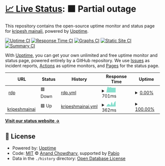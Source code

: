 # [📈 Live Status](https://kripeshWeb.github.io/UpTime): <!--live status--> **🟧 Partial outage**

This repository contains the open-source uptime monitor and status page for [kripesh mainali](https://kripeshWeb.github.io/UpTime), powered by [Upptime](https://github.com/upptime/upptime).

[![Uptime CI](https://github.com/kripeshWeb/UpTime/workflows/Uptime%20CI/badge.svg)](https://github.com/kripeshWeb/UpTime/actions?query=workflow%3A%22Uptime+CI%22)
[![Response Time CI](https://github.com/kripeshWeb/UpTime/workflows/Response%20Time%20CI/badge.svg)](https://github.com/kripeshWeb/UpTime/actions?query=workflow%3A%22Response+Time+CI%22)
[![Graphs CI](https://github.com/kripeshWeb/UpTime/workflows/Graphs%20CI/badge.svg)](https://github.com/kripeshWeb/UpTime/actions?query=workflow%3A%22Graphs+CI%22)
[![Static Site CI](https://github.com/kripeshWeb/UpTime/workflows/Static%20Site%20CI/badge.svg)](https://github.com/kripeshWeb/UpTime/actions?query=workflow%3A%22Static+Site+CI%22)
[![Summary CI](https://github.com/kripeshWeb/UpTime/workflows/Summary%20CI/badge.svg)](https://github.com/kripeshWeb/UpTime/actions?query=workflow%3A%22Summary+CI%22)

With [Upptime](https://upptime.js.org), you can get your own unlimited and free uptime monitor and status page, powered entirely by a GitHub repository. We use [Issues](https://github.com/kripeshWeb/UpTime/issues) as incident reports, [Actions](https://github.com/kripeshWeb/UpTime/actions) as uptime monitors, and [Pages](https://kripeshWeb.github.io/UpTime) for the status page.

<!--start: status pages-->
<!-- This summary is generated by Upptime (https://github.com/upptime/upptime) -->
<!-- Do not edit this manually, your changes will be overwritten -->
<!-- prettier-ignore -->
| URL | Status | History | Response Time | Uptime |
| --- | ------ | ------- | ------------- | ------ |
| <img alt="" src="https://icons.duckduckgo.com/ip3/6070-cs-e021a539-8589-4477-a295-7bcd566fd30e.cs-asia-southeast1-palm.cloudshell.dev.ico" height="13"> [rdp](https://6070-cs-e021a539-8589-4477-a295-7bcd566fd30e.cs-asia-southeast1-palm.cloudshell.dev/?authuser=7&redirectedPreviously=true) | 🟥 Down | [rdp.yml](https://github.com/kripeshWeb/UpTime/commits/HEAD/history/rdp.yml) | <details><summary><img alt="Response time graph" src="./graphs/rdp/response-time-week.png" height="20"> 701ms</summary><br><a href="https://kripeshWeb.github.io/UpTime/history/rdp"><img alt="Response time 742" src="https://img.shields.io/endpoint?url=https%3A%2F%2Fraw.githubusercontent.com%2FkripeshWeb%2FUpTime%2FHEAD%2Fapi%2Frdp%2Fresponse-time.json"></a><br><a href="https://kripeshWeb.github.io/UpTime/history/rdp"><img alt="24-hour response time 710" src="https://img.shields.io/endpoint?url=https%3A%2F%2Fraw.githubusercontent.com%2FkripeshWeb%2FUpTime%2FHEAD%2Fapi%2Frdp%2Fresponse-time-day.json"></a><br><a href="https://kripeshWeb.github.io/UpTime/history/rdp"><img alt="7-day response time 701" src="https://img.shields.io/endpoint?url=https%3A%2F%2Fraw.githubusercontent.com%2FkripeshWeb%2FUpTime%2FHEAD%2Fapi%2Frdp%2Fresponse-time-week.json"></a><br><a href="https://kripeshWeb.github.io/UpTime/history/rdp"><img alt="30-day response time 747" src="https://img.shields.io/endpoint?url=https%3A%2F%2Fraw.githubusercontent.com%2FkripeshWeb%2FUpTime%2FHEAD%2Fapi%2Frdp%2Fresponse-time-month.json"></a><br><a href="https://kripeshWeb.github.io/UpTime/history/rdp"><img alt="1-year response time 742" src="https://img.shields.io/endpoint?url=https%3A%2F%2Fraw.githubusercontent.com%2FkripeshWeb%2FUpTime%2FHEAD%2Fapi%2Frdp%2Fresponse-time-year.json"></a></details> | <details><summary><a href="https://kripeshWeb.github.io/UpTime/history/rdp">0.00%</a></summary><a href="https://kripeshWeb.github.io/UpTime/history/rdp"><img alt="All-time uptime 0.05%" src="https://img.shields.io/endpoint?url=https%3A%2F%2Fraw.githubusercontent.com%2FkripeshWeb%2FUpTime%2FHEAD%2Fapi%2Frdp%2Fuptime.json"></a><br><a href="https://kripeshWeb.github.io/UpTime/history/rdp"><img alt="24-hour uptime 0.00%" src="https://img.shields.io/endpoint?url=https%3A%2F%2Fraw.githubusercontent.com%2FkripeshWeb%2FUpTime%2FHEAD%2Fapi%2Frdp%2Fuptime-day.json"></a><br><a href="https://kripeshWeb.github.io/UpTime/history/rdp"><img alt="7-day uptime 0.00%" src="https://img.shields.io/endpoint?url=https%3A%2F%2Fraw.githubusercontent.com%2FkripeshWeb%2FUpTime%2FHEAD%2Fapi%2Frdp%2Fuptime-week.json"></a><br><a href="https://kripeshWeb.github.io/UpTime/history/rdp"><img alt="30-day uptime 0.00%" src="https://img.shields.io/endpoint?url=https%3A%2F%2Fraw.githubusercontent.com%2FkripeshWeb%2FUpTime%2FHEAD%2Fapi%2Frdp%2Fuptime-month.json"></a><br><a href="https://kripeshWeb.github.io/UpTime/history/rdp"><img alt="1-year uptime 0.05%" src="https://img.shields.io/endpoint?url=https%3A%2F%2Fraw.githubusercontent.com%2FkripeshWeb%2FUpTime%2FHEAD%2Fapi%2Frdp%2Fuptime-year.json"></a></details>
| <img alt="" src="https://icons.duckduckgo.com/ip3/www.kripeshmainali.com.np.ico" height="13"> [kripeshmainai](https://www.kripeshmainali.com.np) | 🟩 Up | [kripeshmainai.yml](https://github.com/kripeshWeb/UpTime/commits/HEAD/history/kripeshmainai.yml) | <details><summary><img alt="Response time graph" src="./graphs/kripeshmainai/response-time-week.png" height="20"> 362ms</summary><br><a href="https://kripeshWeb.github.io/UpTime/history/kripeshmainai"><img alt="Response time 250" src="https://img.shields.io/endpoint?url=https%3A%2F%2Fraw.githubusercontent.com%2FkripeshWeb%2FUpTime%2FHEAD%2Fapi%2Fkripeshmainai%2Fresponse-time.json"></a><br><a href="https://kripeshWeb.github.io/UpTime/history/kripeshmainai"><img alt="24-hour response time 419" src="https://img.shields.io/endpoint?url=https%3A%2F%2Fraw.githubusercontent.com%2FkripeshWeb%2FUpTime%2FHEAD%2Fapi%2Fkripeshmainai%2Fresponse-time-day.json"></a><br><a href="https://kripeshWeb.github.io/UpTime/history/kripeshmainai"><img alt="7-day response time 362" src="https://img.shields.io/endpoint?url=https%3A%2F%2Fraw.githubusercontent.com%2FkripeshWeb%2FUpTime%2FHEAD%2Fapi%2Fkripeshmainai%2Fresponse-time-week.json"></a><br><a href="https://kripeshWeb.github.io/UpTime/history/kripeshmainai"><img alt="30-day response time 277" src="https://img.shields.io/endpoint?url=https%3A%2F%2Fraw.githubusercontent.com%2FkripeshWeb%2FUpTime%2FHEAD%2Fapi%2Fkripeshmainai%2Fresponse-time-month.json"></a><br><a href="https://kripeshWeb.github.io/UpTime/history/kripeshmainai"><img alt="1-year response time 250" src="https://img.shields.io/endpoint?url=https%3A%2F%2Fraw.githubusercontent.com%2FkripeshWeb%2FUpTime%2FHEAD%2Fapi%2Fkripeshmainai%2Fresponse-time-year.json"></a></details> | <details><summary><a href="https://kripeshWeb.github.io/UpTime/history/kripeshmainai">100.00%</a></summary><a href="https://kripeshWeb.github.io/UpTime/history/kripeshmainai"><img alt="All-time uptime 100.00%" src="https://img.shields.io/endpoint?url=https%3A%2F%2Fraw.githubusercontent.com%2FkripeshWeb%2FUpTime%2FHEAD%2Fapi%2Fkripeshmainai%2Fuptime.json"></a><br><a href="https://kripeshWeb.github.io/UpTime/history/kripeshmainai"><img alt="24-hour uptime 100.00%" src="https://img.shields.io/endpoint?url=https%3A%2F%2Fraw.githubusercontent.com%2FkripeshWeb%2FUpTime%2FHEAD%2Fapi%2Fkripeshmainai%2Fuptime-day.json"></a><br><a href="https://kripeshWeb.github.io/UpTime/history/kripeshmainai"><img alt="7-day uptime 100.00%" src="https://img.shields.io/endpoint?url=https%3A%2F%2Fraw.githubusercontent.com%2FkripeshWeb%2FUpTime%2FHEAD%2Fapi%2Fkripeshmainai%2Fuptime-week.json"></a><br><a href="https://kripeshWeb.github.io/UpTime/history/kripeshmainai"><img alt="30-day uptime 100.00%" src="https://img.shields.io/endpoint?url=https%3A%2F%2Fraw.githubusercontent.com%2FkripeshWeb%2FUpTime%2FHEAD%2Fapi%2Fkripeshmainai%2Fuptime-month.json"></a><br><a href="https://kripeshWeb.github.io/UpTime/history/kripeshmainai"><img alt="1-year uptime 100.00%" src="https://img.shields.io/endpoint?url=https%3A%2F%2Fraw.githubusercontent.com%2FkripeshWeb%2FUpTime%2FHEAD%2Fapi%2Fkripeshmainai%2Fuptime-year.json"></a></details>

<!--end: status pages-->

[**Visit our status website →**](https://kripeshWeb.github.io/UpTime)

## 📄 License

- Powered by: [Upptime](https://github.com/upptime/upptime)
- Code: [MIT](./LICENSE) © [Anand Chowdhary](https://anandchowdhary.com), supported by [Pabio](https://pabio.com)
- Data in the `./history` directory: [Open Database License](https://opendatacommons.org/licenses/odbl/1-0/)
